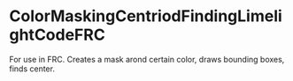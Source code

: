 # ColorMaskingCentriodFindingLimelightCodeFRC
For use in FRC. Creates a mask arond certain color, draws bounding boxes, finds center.
